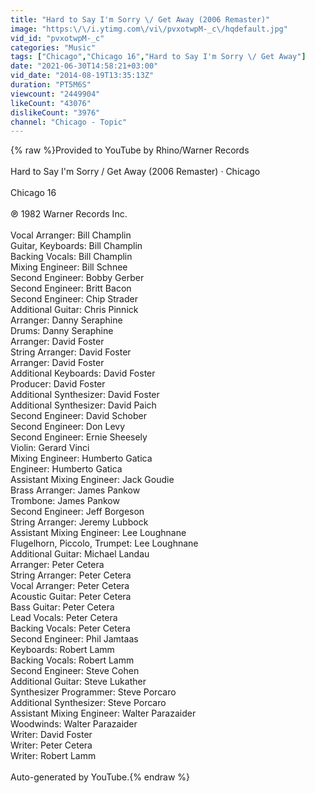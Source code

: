 ```yaml
---
title: "Hard to Say I'm Sorry \/ Get Away (2006 Remaster)"
image: "https:\/\/i.ytimg.com\/vi\/pvxotwpM-_c\/hqdefault.jpg"
vid_id: "pvxotwpM-_c"
categories: "Music"
tags: ["Chicago","Chicago 16","Hard to Say I'm Sorry \/ Get Away"]
date: "2021-06-30T14:58:21+03:00"
vid_date: "2014-08-19T13:35:13Z"
duration: "PT5M6S"
viewcount: "2449904"
likeCount: "43076"
dislikeCount: "3976"
channel: "Chicago - Topic"
---
```

{% raw %}Provided to YouTube by Rhino/Warner Records<br /><br />Hard to Say I'm Sorry / Get Away (2006 Remaster) · Chicago<br /><br />Chicago 16<br /><br />℗ 1982 Warner Records Inc.<br /><br />Vocal  Arranger: Bill Champlin<br />Guitar, Keyboards: Bill Champlin<br />Backing  Vocals: Bill Champlin<br />Mixing  Engineer: Bill Schnee<br />Second  Engineer: Bobby Gerber<br />Second  Engineer: Britt Bacon<br />Second  Engineer: Chip Strader<br />Additional  Guitar: Chris Pinnick<br />Arranger: Danny Seraphine<br />Drums: Danny Seraphine<br />Arranger: David Foster<br />String  Arranger: David Foster<br />Arranger: David Foster<br />Additional  Keyboards: David Foster<br />Producer: David Foster<br />Additional  Synthesizer: David Foster<br />Additional  Synthesizer: David Paich<br />Second  Engineer: David Schober<br />Second  Engineer: Don Levy<br />Second  Engineer: Ernie Sheesely<br />Violin: Gerard Vinci<br />Mixing  Engineer: Humberto Gatica<br />Engineer: Humberto Gatica<br />Assistant  Mixing  Engineer: Jack Goudie<br />Brass  Arranger: James Pankow<br />Trombone: James Pankow<br />Second  Engineer: Jeff Borgeson<br />String  Arranger: Jeremy Lubbock<br />Assistant  Mixing  Engineer: Lee Loughnane<br />Flugelhorn, Piccolo, Trumpet: Lee Loughnane<br />Additional  Guitar: Michael Landau<br />Arranger: Peter Cetera<br />String  Arranger: Peter Cetera<br />Vocal  Arranger: Peter Cetera<br />Acoustic  Guitar: Peter Cetera<br />Bass  Guitar: Peter Cetera<br />Lead  Vocals: Peter Cetera<br />Backing  Vocals: Peter Cetera<br />Second  Engineer: Phil Jamtaas<br />Keyboards: Robert Lamm<br />Backing  Vocals: Robert Lamm<br />Second  Engineer: Steve Cohen<br />Additional  Guitar: Steve Lukather<br />Synthesizer  Programmer: Steve Porcaro<br />Additional  Synthesizer: Steve Porcaro<br />Assistant  Mixing  Engineer: Walter Parazaider<br />Woodwinds: Walter Parazaider<br />Writer: David Foster<br />Writer: Peter Cetera<br />Writer: Robert Lamm<br /><br />Auto-generated by YouTube.{% endraw %}
